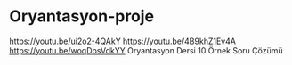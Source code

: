 # Oryantasyon-proje
https://youtu.be/ui2o2-4QAkY
https://youtu.be/4B9khZ1Ev4A
https://youtu.be/woqDbsVdkYY
Oryantasyon Dersi 10 Örnek Soru Çözümü
